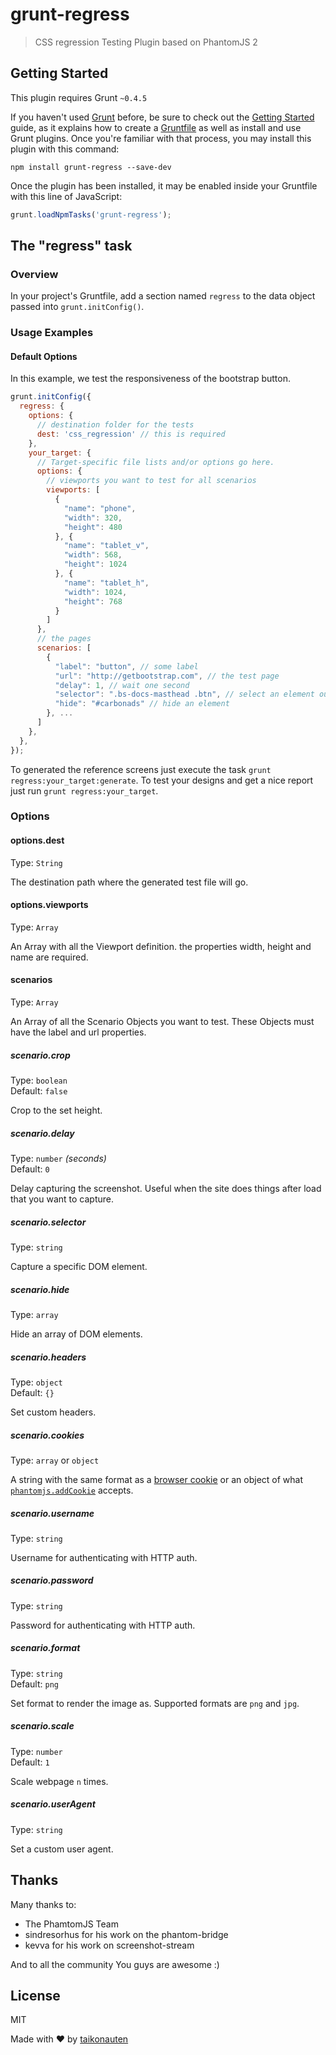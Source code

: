 # grunt-regress

> CSS regression Testing Plugin based on PhantomJS 2

## Getting Started
This plugin requires Grunt `~0.4.5`

If you haven't used [Grunt](http://gruntjs.com/) before, be sure to check out the [Getting Started](http://gruntjs.com/getting-started) guide, as it explains how to create a [Gruntfile](http://gruntjs.com/sample-gruntfile) as well as install and use Grunt plugins. Once you're familiar with that process, you may install this plugin with this command:

```shell
npm install grunt-regress --save-dev
```

Once the plugin has been installed, it may be enabled inside your Gruntfile with this line of JavaScript:

```js
grunt.loadNpmTasks('grunt-regress');
```

## The "regress" task

### Overview
In your project's Gruntfile, add a section named `regress` to the data object passed into `grunt.initConfig()`.

### Usage Examples

#### Default Options
In this example, we test the responsiveness of the bootstrap button.

```js
grunt.initConfig({
  regress: {
    options: {
      // destination folder for the tests
      dest: 'css_regression' // this is required
    },
    your_target: {
      // Target-specific file lists and/or options go here.
      options: {
        // viewports you want to test for all scenarios
        viewports: [
          {
            "name": "phone",
            "width": 320,
            "height": 480
          }, {
            "name": "tablet_v",
            "width": 568,
            "height": 1024
          }, {
            "name": "tablet_h",
            "width": 1024,
            "height": 768
          }
        ]
      },
      // the pages
      scenarios: [
        {
          "label": "button", // some label
          "url": "http://getbootstrap.com", // the test page
          "delay": 1, // wait one second
          "selector": ".bs-docs-masthead .btn", // select an element out
          "hide": "#carbonads" // hide an element
        }, ...
      ]
    },
  },
});
```

To generated the reference screens just execute the task `grunt regress:your_target:generate`.
To test your designs and get a nice report just run `grunt regress:your_target`.

### Options

#### options.dest
Type: `String`

The destination path where the generated test file will go. 

#### options.viewports
Type: `Array`

An Array with all the Viewport definition.
the properties width, height and name are required.

#### scenarios
Type: `Array`

An Array of all the Scenario Objects you want to test.
These Objects must have the label and url properties.

##### scenario.crop

Type: `boolean`  
Default: `false`

Crop to the set height.

##### scenario.delay

Type: `number` *(seconds)*  
Default: `0`

Delay capturing the screenshot. Useful when the site does things after load that you want to capture.

##### scenario.selector

Type: `string`

Capture a specific DOM element.

##### scenario.hide

Type: `array`

Hide an array of DOM elements.

##### scenario.headers

Type: `object`  
Default: `{}`

Set custom headers.

##### scenario.cookies

Type: `array` or `object`

A string with the same format as a [browser cookie](http://en.wikipedia.org/wiki/HTTP_cookie) or an object of what [`phantomjs.addCookie`](http://phantomjs.org/api/phantom/method/add-cookie.html) accepts.

##### scenario.username

Type: `string`

Username for authenticating with HTTP auth.

##### scenario.password

Type: `string`

Password for authenticating with HTTP auth.

##### scenario.format

Type: `string`  
Default: `png`

Set format to render the image as. Supported formats are `png` and `jpg`.

##### scenario.scale

Type: `number`  
Default: `1`

Scale webpage `n` times.

##### scenario.userAgent

Type: `string`

Set a custom user agent. 

## Thanks
Many thanks to:
- The PhamtomJS Team
- sindresorhus for his work on the phantom-bridge
- kevva for his work on screenshot-stream

And to all the community You guys are awesome :)

## License

MIT

Made with ♥ by [taikonauten](https://taikonauten.com)
